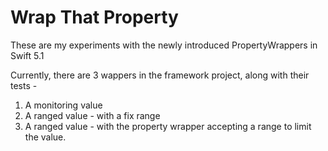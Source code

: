 # Wrap That Property

These are my experiments with the newly introduced PropertyWrappers in Swift 5.1

Currently, there are 3 wappers in the framework project, along with their tests - 

1. A monitoring value
2. A ranged value - with a fix range
3. A ranged value - with the property wrapper accepting a range to limit the value.